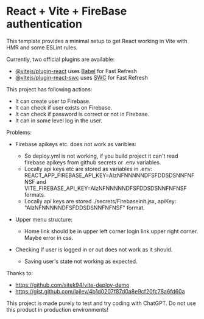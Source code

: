# React + Vite + FireBase authentication

This template provides a minimal setup to get React working in Vite with HMR and some ESLint rules.

Currently, two official plugins are available:

- [@vitejs/plugin-react](https://github.com/vitejs/vite-plugin-react/blob/main/packages/plugin-react/README.md) uses [Babel](https://babeljs.io/) for Fast Refresh
- [@vitejs/plugin-react-swc](https://github.com/vitejs/vite-plugin-react-swc) uses [SWC](https://swc.rs/) for Fast Refresh

This project has following actions:
- It can create user to Firebase.
- It can check if user exists on Firebase.
- It can check if password is correct or not in Firebase.
- It can in some level log in the user.

Problems:
- Firebase apikeys etc. does not work as varibles:
  - So deploy.yml is not working, if you build project it can't read firebase apikeys from github secrets or .env variables.
  - Locally api keys etc are stored as variables in .env: REACT_APP_FIREBASE_API_KEY=AIzNFNNNNNDFSFDDSDSNNFNFNSF and VITE_FIREBASE_API_KEY=AIzNFNNNNNDFSFDDSDSNNFNFNSF formats.
  - Locally api keys are stored ./secrets/Firebaseinit.jsx, apiKey: "AIzNFNNNNNDFSFDDSDSNNFNFNSF" format.

- Upper menu structure:
  - Home link should be in upper left corner login link upper right corner. Maybe error in css.

- Checking if user is logged in or out does not work as it should.
   - Saving user's state not working as expected.


Thanks to:
- https://github.com/sitek94/vite-deploy-demo
- https://gist.github.com/lajlev/4b1d0207f87d0a8e9cf20fc78a6fd60a

 This project is made purely to test and try coding with ChatGPT.
 Do not use this product in production environments!
